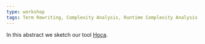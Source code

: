 ```yaml
---
type: workshop
tags: Term Rewriting, Complexity Analysis, Runtime Complexity Analysis, Higher-Order, OCaml, Automation
---
```


In this abstract we sketch our tool [Hoca](http://cbr.uibk.ac.at/tools/hoca).

